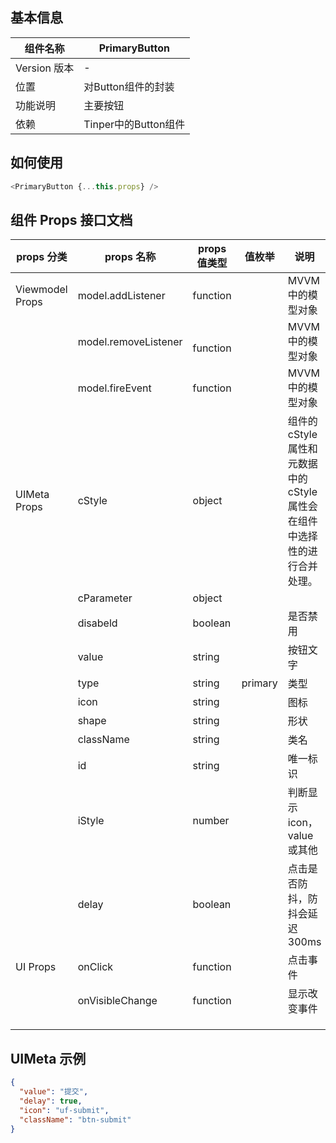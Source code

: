 <a name="9e5ffa06"></a>
## [](https://www.yuque.com/gpgy5k/ucf/qpua4q#9e5ffa06)[](https://www.yuque.com/gpgy5k/ucf/xrqhr5#9e5ffa06)[](https://www.yuque.com/gpgy5k/ucf/sp6vps#9e5ffa06)[](https://www.yuque.com/gpgy5k/ucf/kpxakm#9e5ffa06)基本信息
| 组件名称 | PrimaryButton |
| --- | --- |
| Version 版本 | - |
| 位置 | 对Button组件的封装 |
| 功能说明 | 主要按钮 |
| 依赖 | Tinper中的Button组件 |

<a name="481feccf"></a>
## [](https://www.yuque.com/gpgy5k/ucf/qpua4q#481feccf)[](https://www.yuque.com/gpgy5k/ucf/xrqhr5#481feccf)[](https://www.yuque.com/gpgy5k/ucf/sp6vps#481feccf)[](https://www.yuque.com/gpgy5k/ucf/kpxakm#481feccf)如何使用

```javascript
<PrimaryButton {...this.props} />
```

<a name="21f2fa80"></a>
## [](https://www.yuque.com/gpgy5k/ucf/qpua4q#21f2fa80)[](https://www.yuque.com/gpgy5k/ucf/xrqhr5#21f2fa80)[](https://www.yuque.com/gpgy5k/ucf/sp6vps#21f2fa80)[](https://www.yuque.com/gpgy5k/ucf/kpxakm#21f2fa80)组件 Props 接口文档

| props 分类 | props 名称 | props 值类型 | 值枚举 | 说明 |
| --- | --- | --- | --- | --- |
| Viewmodel Props | model.addListener | function |  | MVVM 中的模型对象 |
|  | model.removeListener | <br />function<br /> |  | MVVM 中的模型对象 |
|  | model.fireEvent | function |  | MVVM 中的模型对象 |
| UIMeta Props | cStyle | object |  | 组件的cStyle 属性和元数据中的cStyle属性会在组件中选择性的进行合并处理。 |
|  | cParameter | object |  |  |
|  | disabeld | boolean |  | 是否禁用 |
|  | value | string |  | 按钮文字 |
|  | type | string | primary | 类型 |
|  | icon | string |  | 图标 |
|  | shape | string |  | 形状 |
|  | className | string |  | 类名 |
|  | id | string |  | 唯一标识 |
|  | iStyle | number |  | 判断显示icon，value或其他 |
|  | delay | boolean |  | 点击是否防抖，防抖会延迟300ms |
| UI Props | onClick | function |  | 点击事件 |
|  | onVisibleChange | function |  | 显示改变事件 |
|  |  |  |  |  |
|  |  |  |  |  |
|  |  |  |  |  |

<a name="a3d61cc7"></a>
### [](https://www.yuque.com/gpgy5k/ucf/qpua4q#a3d61cc7)[](https://www.yuque.com/gpgy5k/ucf/xrqhr5#a3d61cc7)[](https://www.yuque.com/gpgy5k/ucf/sp6vps#a3d61cc7)[](https://www.yuque.com/gpgy5k/ucf/kpxakm#a3d61cc7)
<a name="LASIc"></a>
## [](https://www.yuque.com/gpgy5k/ucf/qpua4q#LASIc)[](https://www.yuque.com/gpgy5k/ucf/xrqhr5#LASIc)[](https://www.yuque.com/gpgy5k/ucf/sp6vps#LASIc)[](https://www.yuque.com/gpgy5k/ucf/kpxakm#LASIc)UIMeta 示例
```json
{
  "value": "提交",
  "delay": true,
  "icon": "uf-submit",
  "className": "btn-submit"
}
```